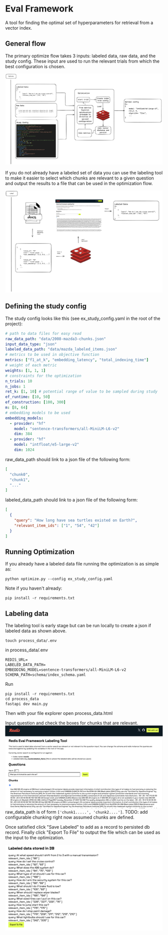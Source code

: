 # Eval Framework

A tool for finding the optimal set of hyperparameters for retrieval from a vector index.

## General flow

The primary optimize flow takes 3 inputs: labeled data, raw data, and the study config. These input are used to run the relevant trials from which the best configuration is chosen.

![optimize](images/optimize_flow.png)

If you do not already have a labeled set of data you can use the labeling tool to make it easier to select which chunks are relevant to a given question and output the results to a file that can be used in the optimization flow.

![label](images/label_flow.png)

## Defining the study config

The study config looks like this (see ex_study_config.yaml in the root of the project):

```yaml
# path to data files for easy read
raw_data_path: "data/2008-mazda3-chunks.json"
input_data_type: "json"
labeled_data_path: "data/mazda_labeled_items.json"
# metrics to be used in objective function
metrics: ["f1_at_k", "embedding_latency", "total_indexing_time"]
# weight of each metric
weights: [1, 1, 1]
# constraints for the optimization
n_trials: 10
n_jobs: 1
ret_k: [1, 10] # potential range of value to be sampled during study
ef_runtime: [10, 50]
ef_construction: [100, 300]
m: [8, 64]
# embedding models to be used
embedding_models:
  - provider: "hf"
    model: "sentence-transformers/all-MiniLM-L6-v2"
    dim: 384
  - provider: "hf"
    model: "intfloat/e5-large-v2"
    dim: 1024
```

raw_data_path should link to a json file of the following form:
```json
[
  "chunk0",
  "chunk1",
  "..."
]
```

labeled_data_path should link to a json file of the following form:
```json
[
  {
    "query": "How long have sea turtles existed on Earth?",
    "relevant_item_ids": ["1", "54", "42"]
  }
]
```

## Running Optimization

If you already have a labeled data file running the optimization is as simple as:

```
python optimize.py --config ex_study_config.yaml
```

Note if you haven't already:
```
pip install -r requirements.txt
```

## Labeling data

The labeling tool is early stage but can be run locally to create a json if labeled data as shown above.

```
touch process_data/.env
```

in process_data/.env
```
REDIS_URL=
LABELED_DATA_PATH=
EMBEDDING_MODEL=sentence-transformers/all-MiniLM-L6-v2
SCHEMA_PATH=schema/index_schema.yaml
```

Run
```
pip install -r requirements.txt
cd process_data
fastapi dev main.py
```

Then with your file explorer open process_data.html

Input question and check the boxes for chunks that are relevant.
![process](images/process_data.png)
raw_data_path is of form `['chunk1.....', 'chunk2....']`. TODO: add configurable chunking right now assumed chunks are defined.

Once satisfied click "Save Labeled" to add as a record to persisted db record. Finally click "Export To File" to output the file which can be used as the input to the optimization.

![alt text](images/export.png)
